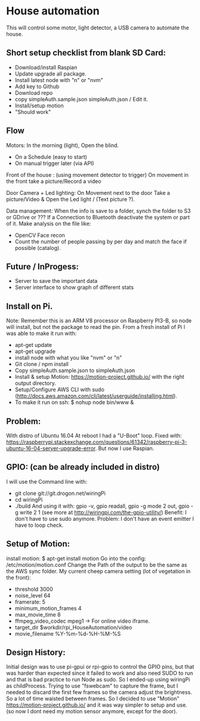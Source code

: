 # House automation
This will control some motor, light detector, a USB camera to automate the house.

## Short setup checklist from blank SD Card:
- Download/install Raspian
- Update upgrade all package.
- Install latest node with "n" or "nvm"
- Add key to Github
- Download repo
- copy simpleAuth.sample.json simpleAuth.json / Edit it.
- Install/setup motion
- "Should work"

## Flow
Motors:
In the morning (light), Open the blind.
  - On a Schedule (easy to start)
  - On manual trigger later (via API)

Front of the house : (using movement detector to trigger)
On movement in the front take a picture/Record a video

Door Camera + Led lighting:
On Movement next to the door Take a picture/Video & Open the Led light / (Text picture ?).

Data management:
When the info is save to a folder, synch the folder to S3 or GDrive or ???
If a Connection to Bluetooth deactivate the system or part of it.
Make analysis on the file like:
- OpenCV Face recon
- Count the number of people passing by per day and match the face if possible (catalog).

## Future / InProgess:
- Server to save the important data
- Server interface to show graph of different stats

## Install on Pi.
Note: Remember this is an ARM V8 processor on Raspberry PI3-B, so node will install, but not the package to read the pin.
From a fresh install of Pi I was able to make it run with:
- apt-get update
- apt-get upgrade
- install node with what you like "nvm" or "n"
- Git clone / npm install
- Copy simpleAuth.sample.json to simpleAuth.json
- Install & setup Motion: https://motion-project.github.io/ with the right output directory.
- Setup/Configure AWS CLI with sudo (http://docs.aws.amazon.com/cli/latest/userguide/installing.html).
- To make it run on ssh: $ nohup node bin/www &

## Problem:
With distro of Ubuntu 16.04 At reboot I had a "U-Boot" loop. Fixed with: https://raspberrypi.stackexchange.com/questions/61342/raspberry-pi-3-ubuntu-16-04-server-upgrade-error. But now I use Raspian.

## GPIO: (can be already included in distro)
I will use the Command line with:
- git clone git://git.drogon.net/wiringPi
- cd wiringPi
- ./build
And using it with: gpio -v, gpio readall, gpio -g mode 2 out, gpio -g write 2 1   (see more at http://wiringpi.com/the-gpio-utility/)
Benefit: I don't have to use sudo anymore.
Problem: I don't have an event emitter I have to loop check.

## Setup of Motion:
install motion: $ apt-get install motion
Go into the config: /etc/motion/motion.conf
Change the Path of the output to be the same as the AWS sync folder.
My current cheep camera setting (lot of vegetation in the front):
- threshold 3000
- noise_level 64
- framerate: 5
- minimum_motion_frames 4
- max_movie_time 8
- ffmpeg_video_codec mpeg1  -> For online video iframe.
- target_dir $workdir/rpi_HouseAutomation/video
- movie_filename %Y-%m-%d-%H-%M-%S


## Design History:
Initial design was to use pi-gpui or rpi-gpio to control the GPIO pins, but that was harder than expected since it failed to work and also need SUDO to run and that is bad practice to run Node as sudo. So I ended-up using wiringPi as childProcess.
Trying to use "fswebcam" to capture the frame, but I needed to discard the first few frames so the camera adjust the brightness. So a lot of time waisted between frames.
So I decided to use "Motion" https://motion-project.github.io/ and it was way simpler to setup and use. (so now I dont need my motion sensor anymore, except for the door).
